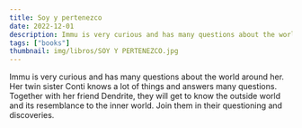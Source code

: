 ```yaml
---
title: Soy y pertenezco
date: 2022-12-01
description: Immu is very curious and has many questions about the world around her.
tags: ["books"]
thumbnail: img/libros/SOY Y PERTENEZCO.jpg
---
```


Immu is very curious and has many questions about the world around her. Her twin sister Conti knows a lot of things and answers many questions. Together with her friend Dendrite, they will get to know the outside world and its resemblance to the inner world. Join them in their questioning and discoveries.
